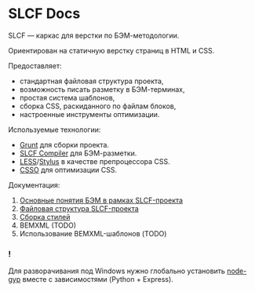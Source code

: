 SLCF Docs
=========

SLCF — каркас для верстки по БЭМ-методологии.

Ориентирован на статичную верстку страниц в HTML и CSS.

Предоставляет:

- стандартная файловая структура проекта,
- возможность писать разметку в БЭМ-терминах,
- простая система шаблонов,
- сборка CSS, раскиданного по файлам блоков,
- настроенные инструменты оптимизации.

Используемые технологии: 

- [Grunt](https://github.com/gruntjs/grunt) для сборки проекта.
- [SLCF Compiler](https://github.com/bivihoba/slcf-compiler) для БЭМ-разметки.
- [LESS](https://github.com/less/less.js/)/[Stylus](https://github.com/learnboost/stylus) в качестве препроцессора CSS.
- [CSSO](https://github.com/css/csso/) для оптимизации CSS.


Документация:

1. [Основные понятия БЭМ в рамках SLCF-проекта](theory.md)
2. [Файловая структура SLCF-проекта](file-system.md)
3. [Сборка стилей](css-tech.md)
4. BEMXML (TODO)
5. Использование BEMXML-шаблонов (TODO)

### !
Для разворачивания под Windows нужно глобально установить [node-gyp](https://github.com/TooTallNate/node-gyp) вместе с зависимостями (Python + Express).
